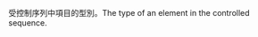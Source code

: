 <span data-ttu-id="e3fef-101">受控制序列中項目的型別。</span><span class="sxs-lookup"><span data-stu-id="e3fef-101">The type of an element in the controlled sequence.</span></span>